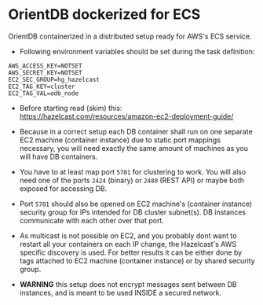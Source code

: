 # OrientDB dockerized for ECS

OrientDB containerized in a distributed setup ready for AWS's ECS service.


- Following environment variables should be set during the task definition:
```
AWS_ACCESS_KEY=NOTSET
AWS_SECRET_KEY=NOTSET
EC2_SEC_GROUP=hg_hazelcast
EC2_TAG_KEY=cluster
EC2_TAG_VAL=odb_node
```


- Before starting read (skim) this: https://hazelcast.com/resources/amazon-ec2-deployment-guide/

- Because in a correct setup each DB container shall run on one separate EC2 machine (container instance) due to
 static port mappings necessary, you will need exactly the same amount of machines as you will have DB containers.

- You have to at least map port `5701` for clustering to work. You will also need one of the ports `2424` (binary) or
 `2480` (REST API) or maybe both exposed for accessing DB.

- Port `5701` should also be opened on EC2 machine's (container instance) security group for IPs intended for DB
 cluster subnet(s). DB instances communicate with each other over that port.

- As multicast is not possible on EC2, and you probably dont want to restart all your containers on each IP change,
 the Hazelcast's AWS specific discovery is used. For better results it can be either done by tags attached to
 EC2 machine (container instance) or by shared security group.

- **WARNING** this setup does not encrypt messages sent between DB instances, and is meant to be used INSIDE a secured
 network.